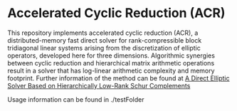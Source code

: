 Accelerated Cyclic Reduction (ACR)
======

This repository implements accelerated cyclic reduction (ACR), a distributed-memory fast direct solver for rank-compressible block tridiagonal linear systems arising from the discretization of elliptic operators, developed here for three dimensions. Algorithmic synergies between cyclic reduction and hierarchical matrix arithmetic operations result in a solver that has log-linear arithmetic complexity and memory footprint. Further information of the method can be found at [A Direct Elliptic Solver Based on Hierarchically Low-Rank Schur Complements](https://link.springer.com/chapter/10.1007/978-3-319-52389-7_12)

Usage information can be found in ./testFolder